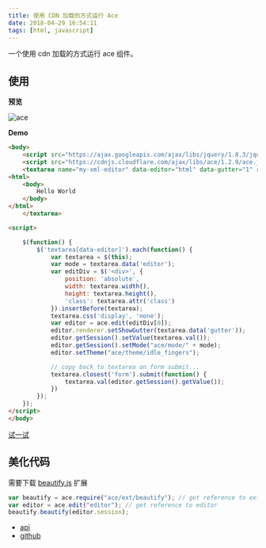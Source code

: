 ```yaml
---
title: 使用 CDN 加载的方式运行 Ace
date: 2018-04-29 16:54:11
tags: [html, javascript]
---
```


一个使用 cdn 加载的方式运行 ace 组件。

<!-- more --><!-- toc -->

## 使用

**预览**

![ace](https://wxnacy-img.oss-cn-beijing.aliyuncs.com/upload/1524992481.924261-ace.png)

**Demo**
```html
<body>
    <script src="https://ajax.googleapis.com/ajax/libs/jquery/1.8.3/jquery.min.js"></script>
    <script src="https://cdnjs.cloudflare.com/ajax/libs/ace/1.2.9/ace.js"></script>
    <textarea name="my-xml-editor" data-editor="html" data-gutter="1" rows="20">
<html>
    <body>
        Hello World
    </body>
</html>
    </textarea>

<script>

    $(function() {
        $('textarea[data-editor]').each(function() {
            var textarea = $(this);
            var mode = textarea.data('editor');
            var editDiv = $('<div>', {
                position: 'absolute',
                width: textarea.width(),
                height: textarea.height(),
                'class': textarea.attr('class')
            }).insertBefore(textarea);
            textarea.css('display', 'none');
            var editor = ace.edit(editDiv[0]);
            editor.renderer.setShowGutter(textarea.data('gutter'));
            editor.getSession().setValue(textarea.val());
            editor.getSession().setMode("ace/mode/" + mode);
            editor.setTheme("ace/theme/idle_fingers");

            // copy back to textarea on form submit...
            textarea.closest('form').submit(function() {
                textarea.val(editor.getSession().getValue());
            })
        });
    });
</script>
</body>
```

[试一试](/run/?id=68719486928)

## 美化代码

需要下载 [beautify.js](https://raw.githubusercontent.com/ajaxorg/ace/master/lib/ace/ext/beautify.js) 扩展

```javascript
var beautify = ace.require("ace/ext/beautify"); // get reference to extension
var editor = ace.edit("editor"); // get reference to editor
beautify.beautify(editor.session);
```

- [api](https://ace.c9.io/#nav=api&api=ace)
- [github](https://github.com/ajaxorg/ace)
